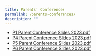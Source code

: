 ```yaml
---
title: Parents' Conferences
permalink: /parents-conferences/
description: ""
---
```

*  [P1 Parent Conference Slides 2023.pdf](/files/P1%20Parent%20Conference%20Slides%202023-compressed.pdf)
* [P4 Parent Conference Slides 2023.pdf](/files/2023%20P4%20Parent%20Conference%20Slides%20website_final.pdf)
* [P5 Parent Conference Slides 2023.pdf](/files/2023%20P5%20Parent%20Conference%20Slides%20website_final.pdf)
*  [P6 Parent Conference Slides 2023.pdf](/files/2023%20P6%20Parent%20Conference%20Slides_website_final%20(compressed).pdf)